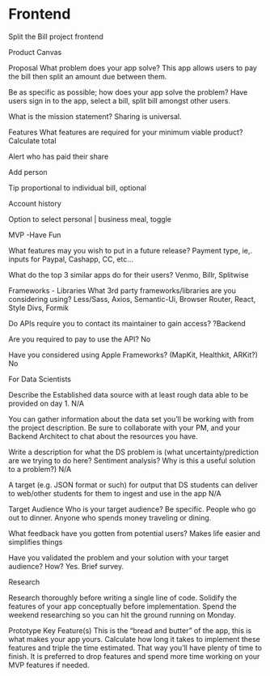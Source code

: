 # Frontend
Split the Bill project frontend

Product Canvas

Proposal
What problem does your app solve?
This app allows users to pay the bill then split an amount due between them.



Be as specific as possible; how does your app solve the problem?
Have users sign in to the app, select a bill, split bill amongst other users.



What is the mission statement?
Sharing is universal.



Features
What features are required for your minimum viable product?
Calculate total

Alert who has paid their share

Add person

Tip proportional to individual bill, optional

Account history 

Option to select personal | business meal, toggle

MVP -Have Fun

 

What features may you wish to put in a future release?
Payment type, ie,. inputs for Paypal, Cashapp, CC, etc...



What do the top 3 similar apps do for their users?
Venmo, Billr, Splitwise



Frameworks - Libraries
What 3rd party frameworks/libraries are you considering using?
Less/Sass, Axios, Semantic-Ui, Browser Router, React, Style Divs, Formik



Do APIs require you to contact its maintainer to gain access?
?Backend



Are you required to pay to use the API?
No



Have you considered using Apple Frameworks? (MapKit, Healthkit, ARKit?)
No



For Data Scientists


Describe the Established data source with at least rough data able to be provided on day 1.
N/A



You can gather information about the data set you’ll be working with from the project description. Be sure to collaborate with your PM, and your Backend Architect to chat about the resources you have.




Write a description for what the DS problem is (what uncertainty/prediction are we trying to do here? Sentiment analysis? Why is this a useful solution to a problem?)
N/A



A target (e.g. JSON format or such) for output that DS students can deliver to web/other students for them to ingest and use in the app
N/A



Target Audience
Who is your target audience? Be specific.
People who go out to dinner.  Anyone who spends money traveling or dining.



What feedback have you gotten from potential users?
Makes life easier and simplifies things



Have you validated the problem and your solution with your target audience? How?
Yes.  Brief survey.



Research

Research thoroughly before writing a single line of code. Solidify the features of your app conceptually before implementation. Spend the weekend researching so you can hit the ground running on Monday.




Prototype Key Feature(s)
This is the “bread and butter” of the app, this is what makes your app yours. Calculate how long it takes to implement these features and triple the time estimated. That way you’ll have plenty of time to finish. It is preferred to drop features and spend more time working on your MVP features if needed.
